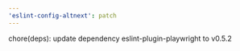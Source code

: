 ```yaml
---
'eslint-config-altnext': patch
---
```


chore(deps): update dependency eslint-plugin-playwright to v0.5.2
